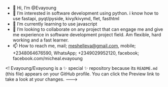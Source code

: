 - 👋 Hi, I’m @Evayoung
- 👀 I’m interested in software development using python. i know how to use fastapi, pyqt/pyside, kivy/kivymd, flet, fasthtml
- 🌱 I’m currently learning to use javascript
- 💞️ I’m looking to collaborate on any project that can engage me and give me experience in software development project field. Am flexible, hard working and a fast learner.
- 📫 How to reach me, mail; meshelleva@gmail.com, mobile; +2348064676590, WhatsApp; +2349029952120, facebook; facebook.com/micheal.evayoung

<!
Evayoung/Evayoung is a ✨ special ✨ repository because its `README.md` (this file) appears on your GitHub profile.
You can click the Preview link to take a look at your changes.
--->
